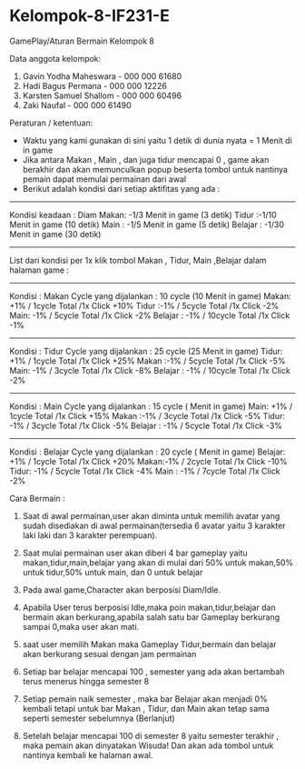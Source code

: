 # Kelompok-8-IF231-E

GamePlay/Aturan Bermain
Kelompok 8


Data anggota kelompok:
1. Gavin Yodha Maheswara - 000 000 61680
2. Hadi Bagus Permana - 000 000 12226
3. Karsten Samuel Shallom - 000 000 60496
4. Zaki Naufal - 000 000 61490


Peraturan / ketentuan:
* Waktu yang kami gunakan di sini yaitu 1 detik di dunia nyata = 1 Menit di in game
* Jika antara Makan , Main , dan juga tidur mencapai 0 , game akan berakhir dan akan memunculkan popup beserta tombol untuk nantinya pemain dapat memulai permainan dari awal
* Berikut adalah kondisi dari setiap aktifitas yang ada :
_____
Kondisi keadaan : Diam
Makan: -1/3 Menit in game (3 detik)
Tidur :-1/10 Menit in game (10 detik)
Main : -1/5 Menit in game (5 detik)
Belajar : -1/30 Menit in game (30 detik)
_________________________________
List dari kondisi per 1x klik tombol Makan , Tidur, Main ,Belajar dalam halaman game  :
_____
Kondisi : Makan
Cycle yang dijalankan : 10 cycle (10 Menit in game)
Makan: +1% / 1cycle Total /1x Click +10%
Tidur :-1% / 5cycle Total /1x Click -2%
Main: -1% / 5cycle Total /1x Click -2%
Belajar : -1% / 10cycle Total /1x Click -1%
________
Kondisi : Tidur
Cycle yang dijalankan : 25 cycle (25 Menit in game)
Tidur: +1% / 1cycle Total /1x Click +25%
Makan :-1% / 5cycle Total /1x Click -5%
Main: -1% / 3cycle Total /1x Click -8%
Belajar : -1% / 10cycle Total /1x Click -2%
________________
Kondisi : Main
Cycle yang dijalankan : 15 cycle ( Menit in game)
Main: +1% / 1cycle Total /1x Click +15%
Makan :-1% / 3cycle Total /1x Click -5%
Tidur: -1% / 3cycle Total /1x Click -5%
Belajar : -1% / 5cycle Total /1x Click -3%
___________
Kondisi : Belajar 
Cycle yang dijalankan : 20 cycle ( Menit in game)
Belajar: +1% / 1cycle Total /1x Click +20%
Makan:-1% / 2cycle Total /1x Click -10%
Tidur: -1% / 5cycle Total /1x Click -4%
Main : -1% / 7cycle Total /1x Click -2%


Cara Bermain :


1. Saat di awal permainan,user akan diminta untuk memilih avatar yang sudah disediakan di awal permainan(tersedia 6 avatar yaitu 3 karakter laki laki dan 3 karakter perempuan).

2. Saat mulai permainan user akan diberi 4 bar gameplay yaitu makan,tidur,main,belajar yang akan di mulai dari 50% untuk makan,50% untuk tidur,50% untuk main, dan 0 untuk belajar

3. Pada awal game,Character akan berposisi Diam/Idle.

4. Apabila User terus berposisi Idle,maka poin makan,tidur,belajar dan bermain akan berkurang,apabila salah satu bar Gameplay berkurang sampai 0,maka user akan mati. 

5. saat user memilih Makan maka Gameplay Tidur,bermain dan belajar akan berkurang sesuai dengan jam permainan

6. Setiap bar belajar mencapai 100 , semester yang ada akan bertambah terus menerus hingga semester 8 

7. Setiap pemain naik semester , maka bar Belajar akan menjadi 0% kembali tetapi untuk bar Makan , Tidur, dan Main akan tetap sama seperti semester sebelumnya (Berlanjut)

8. Setelah belajar mencapai 100 di semester 8 yaitu semester terakhir , maka pemain akan dinyatakan Wisuda! Dan akan ada tombol untuk nantinya kembali ke halaman awal.
